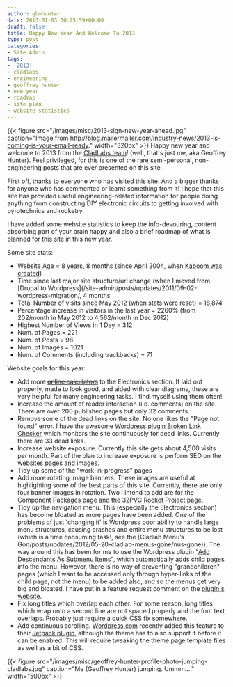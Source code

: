 ```yaml
---
author: gbmhunter
date: 2013-01-03 00:25:59+00:00
draft: false
title: Happy New Year And Welcome To 2013
type: post
categories:
- Site Admin
tags:
- '2013'
- cladlabs
- engineering
- geoffrey hunter
- new year
- roadmap
- site plan
- website statistics
---
```


{{< figure src="/images/misc/2013-sign-new-year-ahead.jpg" caption="Image from http://blog.mailermailer.com/industry-news/2013-is-coming-is-your-email-ready."  width="320px" >}} Happy new year and welcome to 2013 from the [CladLabs team](http://en.gravatar.com/gbmhunter)! (well, that's just me, aka Geoffrey Hunter). Feel privileged, for this is one of the rare semi-personal, non-engineering posts that are ever presented on this site.

First off, thanks to everyone who has visited this site. And a bigger thanks for anyone who has commented or learnt something from it! I hope that this site has provided useful engineering-related information for people doing anything from constructing DIY electronic circuits to getting involved with pyrotechnics and rocketry.

I have added some website statistics to keep the info-devouring, content absorbing part of your brain happy and also a brief roadmap of what is planned for this site in this new year.

Some site stats:

* Website Age = 8 years, 8 months (since April 2004, when [Kaboom was created](/posts/updates/2004/04-25-kaboom-website-created/))
* Time since last major site structure/url change (when I moved from [Drupal to Wordpress](/site-admin/posts/updates/2011/09-02-wordpress-migration/, 4 months
* Total Number of visits since May 2012 (when stats were reset) = 18,874
* Percentage increase in visitors in the last year = 2260% (from 202/month in May 2012 to 4,562/month in Dec 2012)
* Highest Number of Views in 1 Day = 312
* Num. of Pages = 221
* Num. of Posts = 98
* Num. of Images = 1021
* Num. of Comments (including trackbacks) = 71

Website goals for this year:

* Add more ~~[online calculators](/electronics/general/online-calculators)~~ to the Electronics section. If laid out properly, made to look good, and aided with clear diagrams, these are very helpful for many engineering tasks. I find myself using them often!
* Increase the amount of reader interaction (i.e. comments) on the site. There are over 200 published pages but only 32 comments.
* Remove some of the dead links on the site. No one likes the "Page not found" error. I have the awesome [Wordpress plugin Broken Link Checker](http://w-shadow.com/blog/2007/08/05/broken-link-checker-for-wordpress/) which monitors the site continuously for dead links. Currently there are 33 dead links.
* Increase website exposure. Currently this site gets about 4,500 visits per month. Part of the plan to increase exposure is perform SEO on the websites pages and images.
* Tidy up some of the "work-in-progress" pages
* Add more rotating image banners. These images are useful at highlighting some of the best parts of this site. Currently, there are only four banner images in rotation. Two I intend to add are for the [Component Packages page](/pcb-design/component-packages/) and the [32PVC Rocket Project page](/pyrotechnics/rocketry/projects/32pvc).
* Tidy up the navigation menu. This (especially the Electronics section) has become bloated as more pages have been added. One of the problems of just 'changing it' is Wordpress poor ability to handle large menu structures, causing crashes and entire menu structures to be lost (which is a time consuming task!, see the [Cladlab Menu’s Gon/posts/updates/2012/05-20-cladlab-menus-gone/nus-gone)). The way around this has been for me to use the Wordpress plugin "[Add Descendants As Submenu Items](http://www.viper007bond.com/wordpress-plugins/add-descendants-as-submenu-items/)", which automatically adds child pages into the menu. However, there is no way of preventing "grandchildren" pages (which I want to be accessed only through hyper-links of the child page, not the menu) to be added also, and so the menus get very big and bloated. I have put in a feature request comment on the [plugin's website](http://www.viper007bond.com/wordpress-plugins/add-descendants-as-submenu-items/).
* Fix long titles which overlap each other. For some reason, long titles which wrap onto a second line are not spaced properly and the font text overlaps. Probably just require a quick CSS fix somewhere.
* Add continuous scrolling. [Wordpress.com](http://wordpress.com/) recently added this feature to their [Jetpack plugin](http://wordpress.org/extend/plugins/jetpack/), although the theme has to also support it before it can be enabled. This will require tweaking the theme page template files as well as a bit of CSS.

{{< figure src="/images/misc/geoffrey-hunter-profile-photo-jumping-cladlabs.jpg" caption="Me (Geoffrey Hunter) jumping. Ummm...."  width="500px" >}}
